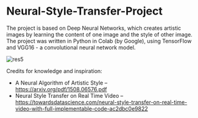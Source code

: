 # Neural-Style-Transfer-Project

The project is based on Deep Neural Networks, which creates artistic images by learning the content of one image and the style of other image.
The project was written in Python in Colab (by Google), using TensorFlow and VGG16 - a convolutional neural network model.


![res5](https://user-images.githubusercontent.com/51260694/94794509-a45e4380-03e4-11eb-99bc-aa7fc0353b5f.jpg)




Credits for knowledge and inspiration:
- A Neural Algorithm of Artistic Style – https://arxiv.org/pdf/1508.06576.pdf
- Neural Style Transfer on Real Time Video – https://towardsdatascience.com/neural-style-transfer-on-real-time-video-with-full-implementable-code-ac2dbc0e9822
